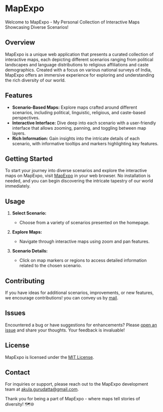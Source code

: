 # MapExpo

Welcome to MapExpo - My Personal Collection of Interactive Maps Showcasing Diverse Scenarios!

## Overview

MapExpo is a unique web application that presents a curated collection of interactive maps, each depicting different scenarios ranging from political landscapes and language distributions to religious affiliations and caste demographics. Created with a focus on various national surveys of India, MapExpo offers an immersive experience for exploring and understanding the rich diversity of our world.

## Features

- **Scenario-Based Maps:** Explore maps crafted around different scenarios, including political, linguistic, religious, and caste-based perspectives.
- **Interactive Interface:** Dive deep into each scenario with a user-friendly interface that allows zooming, panning, and toggling between map layers.
- **Rich Information:** Gain insights into the intricate details of each scenario, with informative tooltips and markers highlighting key features.

## Getting Started

To start your journey into diverse scenarios and explore the interactive maps on MapExpo, visit [MapExpo](https://garudadevdataservices.github.io/mapexpo) in your web browser. No installation is needed, and you can begin discovering the intricate tapestry of our world immediately.

## Usage

1. **Select Scenario:**
   - Choose from a variety of scenarios presented on the homepage.

2. **Explore Maps:**
   - Navigate through interactive maps using zoom and pan features.

3. **Scenario Details:**
   - Click on map markers or regions to access detailed information related to the chosen scenario.

## Contributing

If you have ideas for additional scenarios, improvements, or new features, we encourage contributions! you can convey us by [mail](mailto:akula.gurudatta@gmail.com).

## Issues

Encountered a bug or have suggestions for enhancements? Please [open an issue](https://github.com/garudadevdataservices/mapexpo/issues) and share your thoughts. Your feedback is invaluable!

## License

MapExpo is licensed under the [MIT License](LICENSE).

## Contact

For inquiries or support, please reach out to the MapExpo development team at [akula.gurudatta@gmail.com](mailto:akula.gurudatta@gmail.com).

Thank you for being a part of MapExpo - where maps tell stories of diversity! 🗺️🌐